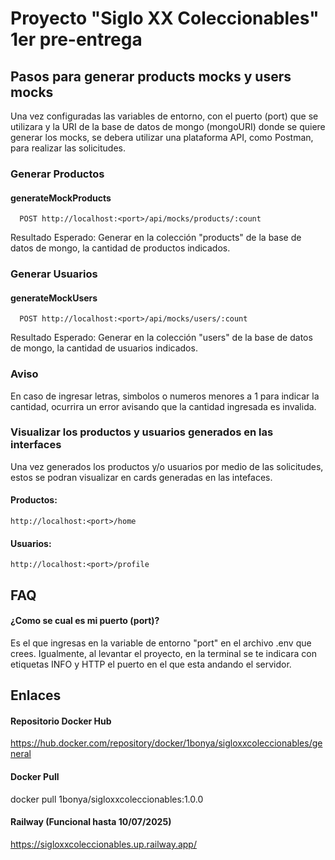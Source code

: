 # Proyecto "Siglo XX Coleccionables" 1er pre-entrega

## Pasos para generar products mocks y users mocks

Una vez configuradas las variables de entorno, con el puerto (port) que se utilizara y la URI de la base de datos de mongo (mongoURI) donde se quiere generar los mocks, se debera utilizar una plataforma API, como Postman, para realizar las solicitudes.

### Generar Productos

#### generateMockProducts

```http
  POST http://localhost:<port>/api/mocks/products/:count
```

Resultado Esperado: Generar en la colección "products" de la base de datos de mongo, la cantidad de productos indicados.

### Generar Usuarios

#### generateMockUsers

```http
  POST http://localhost:<port>/api/mocks/users/:count
```

Resultado Esperado: Generar en la colección "users" de la base de datos de mongo, la cantidad de usuarios indicados.

### Aviso

En caso de ingresar letras, simbolos o numeros menores a 1 para indicar la cantidad, ocurrira un error avisando que la cantidad ingresada es invalida.

### Visualizar los productos y usuarios generados en las interfaces

Una vez generados los productos y/o usuarios por medio de las solicitudes, estos se podran visualizar en cards generadas en las intefaces.

#### Productos:

```http
http://localhost:<port>/home
```

#### Usuarios:

```http
http://localhost:<port>/profile
```

## FAQ

#### ¿Como se cual es mi puerto (port)?

Es el que ingresas en la variable de entorno "port" en el archivo .env que crees. Igualmente, al levantar el proyecto, en la terminal se te indicara con etiquetas INFO y HTTP el puerto en el que esta andando el servidor.

## Enlaces

#### Repositorio Docker Hub

https://hub.docker.com/repository/docker/1bonya/sigloxxcoleccionables/general

#### Docker Pull

docker pull 1bonya/sigloxxcoleccionables:1.0.0

#### Railway (Funcional hasta 10/07/2025)

https://sigloxxcoleccionables.up.railway.app/